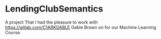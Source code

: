 # LendingClubSemantics
A project That I had the pleasure to work with https://gitlab.com/C1ARKGABLE Gable Brown on for our Machine Learning Course.
